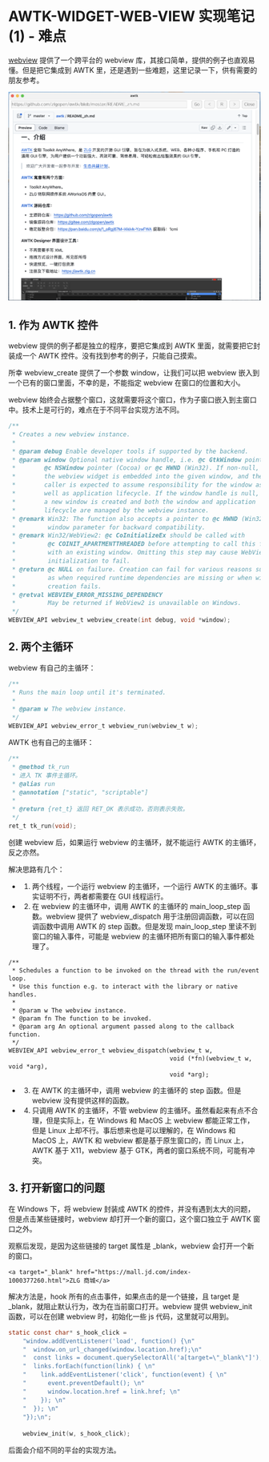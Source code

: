 # AWTK-WIDGET-WEB-VIEW 实现笔记 (1) - 难点

[webview](https://github.com/webview/webview) 提供了一个跨平台的 webview 库，其接口简单，提供的例子也直观易懂。但是把它集成到 AWTK 里，还是遇到一些难题，这里记录一下，供有需要的朋友参考。

![](images/ui_macos.png)

## 1. 作为 AWTK 控件

webview 提供的例子都是独立的程序，要把它集成到 AWTK 里面，就需要把它封装成一个 AWTK 控件。没有找到参考的例子，只能自己摸索。

所幸 webview\_create 提供了一个参数 window，让我们可以把 webview 嵌入到一个已有的窗口里面，不幸的是，不能指定 webview 在窗口的位置和大小。

webview 始终会占据整个窗口，这就需要将这个窗口，作为子窗口嵌入到主窗口中。技术上是可行的，难点在于不同平台实现方法不同。

```c
/**
 * Creates a new webview instance.
 *
 * @param debug Enable developer tools if supported by the backend.
 * @param window Optional native window handle, i.e. @c GtkWindow pointer
 *        @c NSWindow pointer (Cocoa) or @c HWND (Win32). If non-null,
 *        the webview widget is embedded into the given window, and the
 *        caller is expected to assume responsibility for the window as
 *        well as application lifecycle. If the window handle is null,
 *        a new window is created and both the window and application
 *        lifecycle are managed by the webview instance.
 * @remark Win32: The function also accepts a pointer to @c HWND (Win32) in the
 *         window parameter for backward compatibility.
 * @remark Win32/WebView2: @c CoInitializeEx should be called with
 *         @c COINIT_APARTMENTTHREADED before attempting to call this function
 *         with an existing window. Omitting this step may cause WebView2
 *         initialization to fail.
 * @return @c NULL on failure. Creation can fail for various reasons such
 *         as when required runtime dependencies are missing or when window
 *         creation fails.
 * @retval WEBVIEW_ERROR_MISSING_DEPENDENCY
 *         May be returned if WebView2 is unavailable on Windows.
 */
WEBVIEW_API webview_t webview_create(int debug, void *window);
```

## 2. 两个主循环

webview 有自己的主循环：

```c
/**
 * Runs the main loop until it's terminated.
 *
 * @param w The webview instance.
 */
WEBVIEW_API webview_error_t webview_run(webview_t w);
```

AWTK 也有自己的主循环：

```c
/**
 * @method tk_run
 * 进入 TK 事件主循环。
 * @alias run
 * @annotation ["static", "scriptable"]
 *
 * @return {ret_t} 返回 RET_OK 表示成功，否则表示失败。
 */
ret_t tk_run(void);
```

创建 webview 后，如果运行 webview 的主循环，就不能运行 AWTK 的主循环，反之亦然。

解决思路有几个：

* 1. 两个线程，一个运行 webview 的主循环，一个运行 AWTK 的主循环。事实证明不行，两者都需要在 GUI 线程运行。
* 2. 在 webview 的主循环中，调用 AWTK 的主循环的 main\_loop\_step 函数。webview 提供了 webview\_dispatch 用于注册回调函数，可以在回调函数中调用 AWTK 的 step 函数。但是发现 main\_loop\_step 里读不到窗口的输入事件，可能是 webview 的主循环把所有窗口的输入事件都处理了。

```
/**
 * Schedules a function to be invoked on the thread with the run/event loop.
 * Use this function e.g. to interact with the library or native handles.
 *
 * @param w The webview instance.
 * @param fn The function to be invoked.
 * @param arg An optional argument passed along to the callback function.
 */
WEBVIEW_API webview_error_t webview_dispatch(webview_t w,
                                             void (*fn)(webview_t w, void *arg),
                                             void *arg);
```

* 3. 在 AWTK 的主循环中，调用 webview 的主循环的 step 函数。但是 webview 没有提供这样的函数。
* 4. 只调用  AWTK 的主循环，不管 webview 的主循环。虽然看起来有点不合理，但是实际上，在 Windows 和 MacOS 上 webview 都能正常工作，但是 Linux 上却不行。事后想来也是可以理解的，在 Windows 和 MacOS 上，AWTK 和 webview 都是基于原生窗口的，而 Linux 上，AWTK 基于 X11，webview 基于 GTK，两者的窗口系统不同，可能有冲突。
  
## 3. 打开新窗口的问题

在 Windows 下，将 webview 封装成 AWTK 的控件，并没有遇到太大的问题，但是点击某些链接时，webview 却打开一个新的窗口，这个窗口独立于 AWTK 窗口之外。

观察后发现，是因为这些链接的 target 属性是 _blank，webview 会打开一个新的窗口。

```
<a target="_blank" href="https://mall.jd.com/index-1000377260.html">ZLG 商城</a>
```

解决方法是，hook 所有的点击事件，如果点击的是一个链接，且 target 是 _blank，就阻止默认行为，改为在当前窗口打开。webview 提供 webview_init 函数，可以在创建 webview 时，初始化一些 js 代码，这里就可以用到。

```c
static const char* s_hook_click =
    "window.addEventListener('load', function() {\n"
    "  window.on_url_changed(window.location.href);\n"
    "  const links = document.querySelectorAll('a[target=\"_blank\"]'); \n"
    "  links.forEach(function(link) { \n"
    "    link.addEventListener('click', function(event) { \n"
    "      event.preventDefault(); \n"
    "      window.location.href = link.href; \n"
    "    }); \n"
    "  }); \n"
    "});\n";

    webview_init(w, s_hook_click);
```

后面会介绍不同的平台的实现方法。